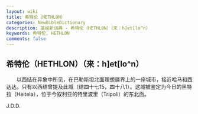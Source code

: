 ```yaml
---
layout: wiki
title: 希特伦（HETHLON）
categories: NewBibleDictionary
description: 圣经新词典 - 希特伦（HETHLON）（来：h]et[lo^n）
keywords: 希特伦, HETHLON
comments: false
---
```


## 希特伦（HETHLON）（来：h]et[lo^n）

　　以西结在异象中所见，在巴勒斯坦北面理想疆界上的一座城市，接近哈马和西达达。只有以西结曾提及此城（结四十七15，四十八1）。这城被鉴定为今日的黑特拉（Heitela），位于今叙利亚的特里波里（Tripoli）的东北面。

J.D.D.








